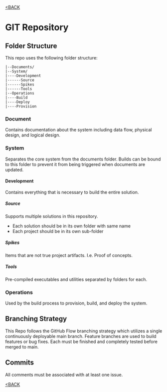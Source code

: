[<BACK](../README.md)

# GIT Repository

## Folder Structure

This repo uses the following folder structure:  

```
|--Documents/
|--System/
|----Development
|------Source
|------Spikes
|------Tools
|--Operations
|----Build
|----Deploy
|----Provision

```
### Document

Contains documentation about the system including data flow, physical design, and logical design.  

### System  
Separates the core system from the documents folder.  Builds can be bound to this folder to prevent it from being triggered when documents are updated.

#### Development
Contains everything that is necessary to build the entire solution.

##### Source
Supports multiple solutions in this repository.  

* Each solution should be in its own folder with same name
* Each project should be in its own sub-folder

#####  Spikes
Items that are not true project artifacts. I.e. Proof of concepts.

#####  Tools
Pre-compiled executables and utilities separated by folders for each.

### Operations
Used by the build process to provision, build, and deploy the system.

## Branching Strategy 
This Repo follows the GitHub Flow branching strategy which utilizes a single continuously deployable main branch.  Feature branches are used to build features or bug fixes.  Each must be finished and completely tested before merged to main.

## Commits
All comments must be associated with at least one issue.  

[<BACK](../README.md)
